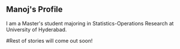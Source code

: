 ## Manoj's Profile 

I am a Master's student majoring in Statistics-Operations Research at University of Hyderabad.

#Rest of stories will come out soon!


